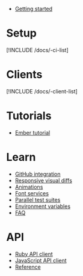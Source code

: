 * [Getting started](/docs)

# Setup

[!INCLUDE /docs/-ci-list]

# Clients

[!INCLUDE /docs/-client-list]

# Tutorials

* [Ember tutorial](/docs/tutorials/ember)

# Learn

* [GitHub integration](/docs/learn/github-integration)
* [Responsive visual diffs](/docs/learn/responsive)
* [Animations](/docs/learn/animations)
* [Font services](/docs/learn/fonts)
* [Parallel test suites](/docs/learn/parallel-tests)
* [Environment variables](/docs/learn/env-vars)
* [FAQ](/docs/learn/faq)

# API

* [Ruby API client](/docs/api/ruby-client)
* [JavaScript API client](/docs/api/javascript-client)
* [Reference](/docs/api/reference)
